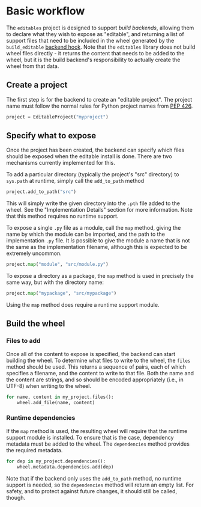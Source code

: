 # Basic workflow

The `editables` project is designed to support *build backends*, allowing them
to declare what they wish to expose as "editable", and returning a list of
support files that need to be included in the wheel generated by the
`build_editable` [backend hook](https://peps.python.org/pep-0660/#build-editable).
Note that the `editables` library does not build wheel files directly - it
returns the content that needs to be added to the wheel, but it is the build
backend's responsibility to actually create the wheel from that data.

## Create a project

The first step is for the backend to create an "editable project". The project
name must follow the normal rules for Python project names from
[PEP 426](https://peps.python.org/pep-0426/#name).

```python
project = EditableProject("myproject")
```

## Specify what to expose

Once the project has been created, the backend can specify which files should be
exposed when the editable install is done. There are two mechanisms currently
implemented for this.

To add a particular directory (typically the project's "src" directory) to
`sys.path` at runtime, simply call the `add_to_path` method

```python
project.add_to_path("src")
```

This will simply write the given directory into the `.pth` file added to the
wheel. See the "Implementation Details" section for more information. Note that
this method requires no runtime support.

To expose a single `.py` file as a module, call the `map` method, giving the
name by which the module can be imported, and the path to the implementation
`.py` file. It *is* possible to give the module a name that is not the same as
the implementation filename, although this is expected to be extremely uncommon.

```python
project.map("module", "src/module.py")
```

To expose a directory as a package, the `map` method is used in precisely the
same way, but with the directory name:

```python
project.map("mypackage", "src/mypackage")
```

Using the `map` method does require a runtime support module.

## Build the wheel

### Files to add

Once all of the content to expose is specified, the backend can start building
the wheel. To determine what files to write to the wheel, the `files` method
should be used. This returns a sequence of pairs, each of which specifies a
filename, and the content to write to that file. Both the name and the content
are strings, and so should be encoded appropriately (i.e., in UTF-8) when
writing to the wheel.

```python
for name, content in my_project.files():
    wheel.add_file(name, content)
```

### Runtime dependencies

If the `map` method is used, the resulting wheel will require that the runtime
support module is installed. To ensure that is the case, dependency metadata
must be added to the wheel. The `dependencies` method provides the required
metadata.

```python
for dep in my_project.dependencies():
    wheel.metadata.dependencies.add(dep)
```

Note that if the backend only uses the `add_to_path` method, no runtime support
is needed, so the `dependencies` method will return an empty list. For safety,
and to protect against future changes, it should still be called, though.
